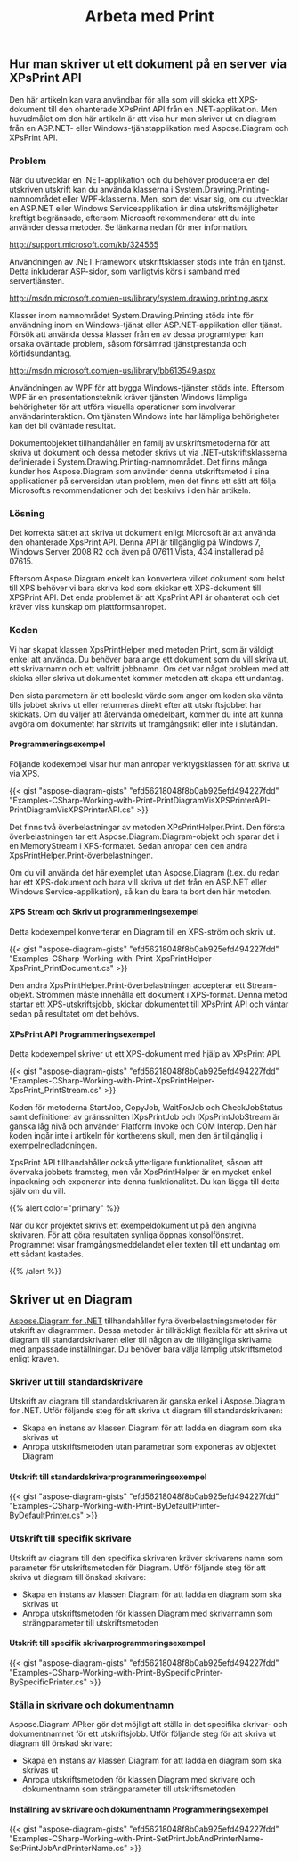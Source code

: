 ﻿---
title: Arbeta med Print
type: docs
weight: 80
url: /sv/net/working-with-print/
description: Det här avsnittet förklarar hur du skriver ut ett dokument via XPsPrint med Aspose.Diagram.
---
## **Hur man skriver ut ett dokument på en server via XPsPrint API**
Den här artikeln kan vara användbar för alla som vill skicka ett XPS-dokument till den ohanterade XPsPrint API från en .NET-applikation. Men huvudmålet om den här artikeln är att visa hur man skriver ut en diagram från en ASP.NET- eller Windows-tjänstapplikation med Aspose.Diagram och XPsPrint API.
### **Problem**
När du utvecklar en .NET-applikation och du behöver producera en del utskriven utskrift kan du använda klasserna i System.Drawing.Printing-namnområdet eller WPF-klasserna. Men, som det visar sig, om du utvecklar en ASP.NET eller Windows Serviceapplikation är dina utskriftsmöjligheter kraftigt begränsade, eftersom Microsoft rekommenderar att du inte använder dessa metoder. Se länkarna nedan för mer information.

<http://support.microsoft.com/kb/324565>

Användningen av .NET Framework utskriftsklasser stöds inte från en tjänst. Detta inkluderar ASP-sidor, som vanligtvis körs i samband med servertjänsten.

<http://msdn.microsoft.com/en-us/library/system.drawing.printing.aspx>

Klasser inom namnområdet System.Drawing.Printing stöds inte för användning inom en Windows-tjänst eller ASP.NET-applikation eller tjänst. Försök att använda dessa klasser från en av dessa programtyper kan orsaka oväntade problem, såsom försämrad tjänstprestanda och körtidsundantag.

<http://msdn.microsoft.com/en-us/library/bb613549.aspx>

Användningen av WPF för att bygga Windows-tjänster stöds inte. Eftersom WPF är en presentationsteknik kräver tjänsten Windows lämpliga behörigheter för att utföra visuella operationer som involverar användarinteraktion. Om tjänsten Windows inte har lämpliga behörigheter kan det bli oväntade resultat.

Dokumentobjektet tillhandahåller en familj av utskriftsmetoderna för att skriva ut dokument och dessa metoder skrivs ut via .NET-utskriftsklasserna definierade i System.Drawing.Printing-namnområdet. Det finns många kunder hos Aspose.Diagram som använder denna utskriftsmetod i sina applikationer på serversidan utan problem, men det finns ett sätt att följa Microsoft:s rekommendationer och det beskrivs i den här artikeln.
### **Lösning**
Det korrekta sättet att skriva ut dokument enligt Microsoft är att använda den ohanterade XpsPrint API. Denna API är tillgänglig på Windows 7, Windows Server 2008 R2 och även på 07611 Vista, 434 installerad på 07615.

Eftersom Aspose.Diagram enkelt kan konvertera vilket dokument som helst till XPS behöver vi bara skriva kod som skickar ett XPS-dokument till XPSPrint API. Det enda problemet är att XpsPrint API är ohanterat och det kräver viss kunskap om plattformsanropet.
### **Koden**
Vi har skapat klassen XpsPrintHelper med metoden Print, som är väldigt enkel att använda. Du behöver bara ange ett dokument som du vill skriva ut, ett skrivarnamn och ett valfritt jobbnamn. Om det var något problem med att skicka eller skriva ut dokumentet kommer metoden att skapa ett undantag.

Den sista parametern är ett booleskt värde som anger om koden ska vänta tills jobbet skrivs ut eller returneras direkt efter att utskriftsjobbet har skickats. Om du väljer att återvända omedelbart, kommer du inte att kunna avgöra om dokumentet har skrivits ut framgångsrikt eller inte i slutändan.
#### **Programmeringsexempel**
Följande kodexempel visar hur man anropar verktygsklassen för att skriva ut via XPS.

{{< gist "aspose-diagram-gists" "efd56218048f8b0ab925efd494227fdd" "Examples-CSharp-Working-with-Print-PrintDiagramVisXPSPrinterAPI-PrintDiagramVisXPSPrinterAPI.cs" >}}


Det finns två överbelastningar av metoden XPsPrintHelper.Print. Den första överbelastningen tar ett Aspose.Diagram.Diagram-objekt och sparar det i en MemoryStream i XPS-formatet. Sedan anropar den den andra XpsPrintHelper.Print-överbelastningen.

Om du vill använda det här exemplet utan Aspose.Diagram (t.ex. du redan har ett XPS-dokument och bara vill skriva ut det från en ASP.NET eller Windows Service-applikation), så kan du bara ta bort den här metoden.
#### **XPS Stream och Skriv ut programmeringsexempel**
Detta kodexempel konverterar en Diagram till en XPS-ström och skriv ut.

{{< gist "aspose-diagram-gists" "efd56218048f8b0ab925efd494227fdd" "Examples-CSharp-Working-with-Print-XpsPrintHelper-XpsPrint_PrintDocument.cs" >}}


Den andra XpsPrintHelper.Print-överbelastningen accepterar ett Stream-objekt. Strömmen måste innehålla ett dokument i XPS-format. Denna metod startar ett XPS-utskriftsjobb, skickar dokumentet till XPsPrint API och väntar sedan på resultatet om det behövs.
#### **XPsPrint API Programmeringsexempel**
Detta kodexempel skriver ut ett XPS-dokument med hjälp av XPsPrint API.

{{< gist "aspose-diagram-gists" "efd56218048f8b0ab925efd494227fdd" "Examples-CSharp-Working-with-Print-XpsPrintHelper-XpsPrint_PrintStream.cs" >}}


Koden för metoderna StartJob, CopyJob, WaitForJob och CheckJobStatus samt definitioner av gränssnitten IXpsPrintJob och IXpsPrintJobStream är ganska låg nivå och använder Platform Invoke och COM Interop. Den här koden ingår inte i artikeln för korthetens skull, men den är tillgänglig i exempelnedladdningen.

XpsPrint API tillhandahåller också ytterligare funktionalitet, såsom att övervaka jobbets framsteg, men vår XpsPrintHelper är en mycket enkel inpackning och exponerar inte denna funktionalitet. Du kan lägga till detta själv om du vill.

{{% alert color="primary" %}}

När du kör projektet skrivs ett exempeldokument ut på den angivna skrivaren. För att göra resultaten synliga öppnas konsolfönstret. Programmet visar framgångsmeddelandet eller texten till ett undantag om ett sådant kastades.

{{% /alert %}}
## **Skriver ut en Diagram**
[Aspose.Diagram for .NET](https://products.aspose.com/diagram/net/) tillhandahåller fyra överbelastningsmetoder för utskrift av diagrammen. Dessa metoder är tillräckligt flexibla för att skriva ut diagram till standardskrivaren eller till någon av de tillgängliga skrivarna med anpassade inställningar. Du behöver bara välja lämplig utskriftsmetod enligt kraven.
### **Skriver ut till standardskrivare**
Utskrift av diagram till standardskrivaren är ganska enkel i Aspose.Diagram for .NET. Utför följande steg för att skriva ut diagram till standardskrivaren:

- Skapa en instans av klassen Diagram för att ladda en diagram som ska skrivas ut
- Anropa utskriftsmetoden utan parametrar som exponeras av objektet Diagram
#### **Utskrift till standardskrivarprogrammeringsexempel**
{{< gist "aspose-diagram-gists" "efd56218048f8b0ab925efd494227fdd" "Examples-CSharp-Working-with-Print-ByDefaultPrinter-ByDefaultPrinter.cs" >}}
### **Utskrift till specifik skrivare**
Utskrift av diagram till den specifika skrivaren kräver skrivarens namn som parameter för utskriftsmetoden för Diagram. Utför följande steg för att skriva ut diagram till önskad skrivare:

- Skapa en instans av klassen Diagram för att ladda en diagram som ska skrivas ut
- Anropa utskriftsmetoden för klassen Diagram med skrivarnamn som strängparameter till utskriftsmetoden
#### **Utskrift till specifik skrivarprogrammeringsexempel**
{{< gist "aspose-diagram-gists" "efd56218048f8b0ab925efd494227fdd" "Examples-CSharp-Working-with-Print-BySpecificPrinter-BySpecificPrinter.cs" >}}
### **Ställa in skrivare och dokumentnamn**
Aspose.Diagram API:er gör det möjligt att ställa in det specifika skrivar- och dokumentnamnet för ett utskriftsjobb. Utför följande steg för att skriva ut diagram till önskad skrivare:

- Skapa en instans av klassen Diagram för att ladda en diagram som ska skrivas ut
- Anropa utskriftsmetoden för klassen Diagram med skrivare och dokumentnamn som strängparameter till utskriftsmetoden
#### **Inställning av skrivare och dokumentnamn Programmeringsexempel**
{{< gist "aspose-diagram-gists" "efd56218048f8b0ab925efd494227fdd" "Examples-CSharp-Working-with-Print-SetPrintJobAndPrinterName-SetPrintJobAndPrinterName.cs" >}}
